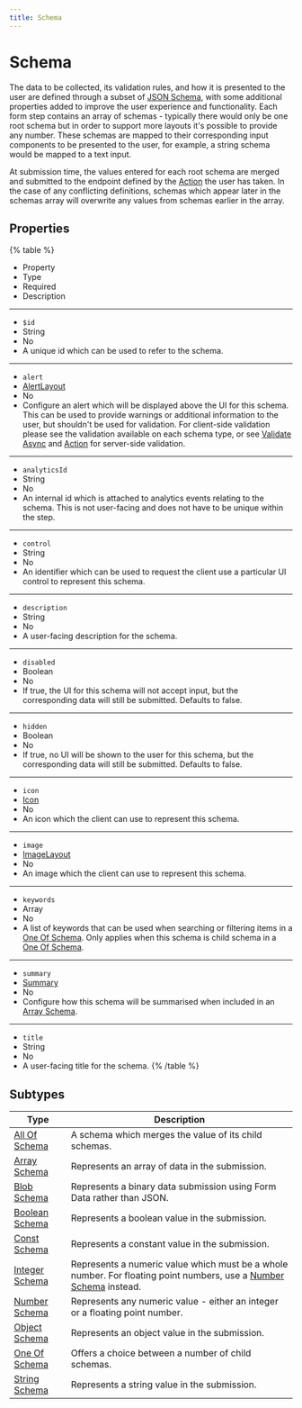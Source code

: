 ```yaml
---
title: Schema
---
```


# Schema



The data to be collected, its validation rules, and how it is presented to the user are defined through a subset of
[JSON Schema](https://json-schema.org/),
with some additional properties added to improve the user experience and functionality. Each form step contains an
array of schemas - typically there would only be one root schema but in order to support more layouts
it's possible to provide any number. These schemas are mapped to their corresponding input components to be presented to
the user, for example, a string schema would be mapped to a text input.

At submission time, the values entered for each root schema are merged and submitted to the endpoint
defined by the [Action](../feature/action#Action) the user has taken. In the case of any conflicting definitions,
schemas which appear later in the schemas array will overwrite any values from schemas earlier in the array.

## Properties

{% table %}
* Property
* Type
* Required
* Description
---
* `$id`
* String
* No
*
  A unique id which can be used to refer to the schema.
---
* `alert`
* [AlertLayout](../layout/alert-layout#Alert-Layout)
* No
*
  Configure an alert which will be displayed above the UI for this schema. This can be used to provide warnings or additional information to the user, but shouldn't be used for validation. For client-side validation please see the validation available on each schema type, or see [Validate Async](../feature/validate-async#Validate-Async) and [Action](../feature/action#Action) for server-side validation.
---
* `analyticsId`
* String
* No
*
  An internal id which is attached to analytics events relating to the schema. This is not user-facing and does not have to be unique within the step.
---
* `control`
* String
* No
*
  An identifier which can be used to request the client use a particular UI control to represent this schema.
---
* `description`
* String
* No
*
  A user-facing description for the schema.
---
* `disabled`
* Boolean
* No
*
  If true, the UI for this schema will not accept input, but the corresponding data will still be submitted.  Defaults to false.
---
* `hidden`
* Boolean
* No
*
  If true, no UI will be shown to the user for this schema, but the corresponding data will still be submitted. Defaults to false.
---
* `icon`
* [Icon](../misc/icon#Icon)
* No
*
  An icon which the client can use to represent this schema.
---
* `image`
* [ImageLayout](../layout/image-layout#Image-Layout)
* No
*
  An image which the client can use to represent this schema.
---
* `keywords`
* Array<String>
* No
*
  A list of keywords that can be used when searching or filtering items in a [One Of Schema](one-of-schema#One-Of-Schema). Only applies when this schema is child schema in a [One Of Schema](one-of-schema#One-Of-Schema).
---
* `summary`
* [Summary](../feature/summary#Summary)
* No
*
  Configure how this schema will be summarised when included in an [Array Schema](array-schema#Array-Schema).
---
* `title`
* String
* No
*
  A user-facing title for the schema.
{% /table %}
## Subtypes

| Type | Description |
| --- | --- |
| [All Of Schema](all-of-schema#All-Of-Schema) | A schema which merges the value of its child schemas. |
| [Array Schema](array-schema#Array-Schema) | Represents an array of data in the submission. |
| [Blob Schema](blob-schema#Blob-Schema) | Represents a binary data submission using Form Data rather than JSON. |
| [Boolean Schema](boolean-schema#Boolean-Schema) | Represents a boolean value in the submission. |
| [Const Schema](const-schema#Const-Schema) | Represents a constant value in the submission. |
| [Integer Schema](integer-schema#Integer-Schema) | Represents a numeric value which must be a whole number. For floating point numbers, use a [Number Schema](number-schema#Number-Schema) instead. |
| [Number Schema](number-schema#Number-Schema) | Represents any numeric value - either an integer or a floating point number. |
| [Object Schema](object-schema#Object-Schema) | Represents an object value in the submission. |
| [One Of Schema](one-of-schema#One-Of-Schema) | Offers a choice between a number of child schemas. |
| [String Schema](string-schema#String-Schema) | Represents a string value in the submission. |

